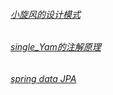 ###### [小旋风的设计模式]( http://laijianfeng.org/ )

###### [single_Yam的注解原理]( https://www.cnblogs.com/yangming1996/p/9295168.html )

###### [spring data JPA]( https://www.cnblogs.com/zjfjava/p/8456771.html )

